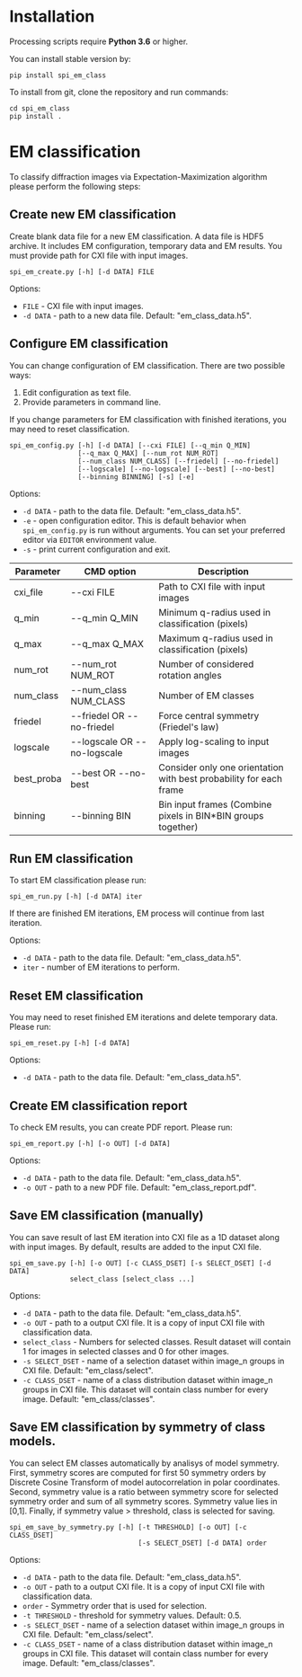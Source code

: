 # Installation

Processing scripts require **Python 3.6** or higher.

You can install stable version by:
```
pip install spi_em_class
```

To install from git, clone the repository and run commands:
```
cd spi_em_class
pip install .
```

# EM classification

To classify diffraction images via Expectation-Maximization algorithm please perform the following steps:

## Create new EM classification

Create blank data file for a new EM classification. A data file is HDF5 archive.
It includes EM configuration, temporary data and EM results.
You must provide path for CXI file with input images.
```
spi_em_create.py [-h] [-d DATA] FILE
```

Options:
* `FILE` - CXI file with input images.
* `-d DATA` - path to a new data file. Default: "em_class_data.h5".

## Configure EM classification

You can change configuration of EM classification. There are two possible ways:
1. Edit configuration as text file.
2. Provide parameters in command line.

If you change parameters for EM classification with finished iterations, you may need to reset classification.

```
spi_em_config.py [-h] [-d DATA] [--cxi FILE] [--q_min Q_MIN]
                 [--q_max Q_MAX] [--num_rot NUM_ROT]
                 [--num_class NUM_CLASS] [--friedel] [--no-friedel]
                 [--logscale] [--no-logscale] [--best] [--no-best]
                 [--binning BINNING] [-s] [-e]
```
Options:
* `-d DATA` - path to the data file. Default: "em_class_data.h5".
* `-e` - open configuration editor. This is default behavior when `spi_em_config.py` is run without arguments. You can set your preferred editor via `EDITOR` environment value.
* `-s` - print current configuration and exit.

|Parameter  | CMD option        | Description                           |
|---        |---                |---                                    |
|cxi_file   |--cxi FILE         | Path to CXI file with input images    |
|q_min      |--q_min Q_MIN      | Minimum q-radius used in classification (pixels)  |
|q_max      |--q_max Q_MAX      | Maximum q-radius used in classification (pixels)  |
|num_rot    |--num_rot NUM_ROT  | Number of considered rotation angles  |
|num_class  |--num_class NUM_CLASS      | Number of EM classes          |
|friedel    |--friedel OR --no-friedel  | Force central symmetry (Friedel's law)    |
|logscale   |--logscale OR --no-logscale| Apply log-scaling to input images         |
|best_proba |--best OR --no-best| Consider only one orientation with best probability for each frame|
|binning    |--binning BIN      | Bin input frames (Combine pixels in BIN*BIN groups together)|

## Run EM classification

To start EM classification please run:

```
spi_em_run.py [-h] [-d DATA] iter
```

If there are finished EM iterations, EM process will continue from last iteration.

Options:
* `-d DATA` - path to the data file. Default: "em_class_data.h5".
* `iter` - number of EM iterations to perform.

## Reset EM classification

You may need to reset finished EM iterations and delete temporary data. Please run:

```
spi_em_reset.py [-h] [-d DATA]
```

Options:
* `-d DATA` - path to the data file. Default: "em_class_data.h5".

## Create EM classification report

To check EM results, you can create PDF report. Please run:

```
spi_em_report.py [-h] [-o OUT] [-d DATA]
```

Options:
* `-d DATA` - path to the data file. Default: "em_class_data.h5".
* `-o OUT` - path to a new PDF file. Default: "em_class_report.pdf".

## Save EM classification (manually)

You can save result of last EM iteration into CXI file as a 1D dataset along with input images. By default, results are added to the input CXI file.

```
spi_em_save.py [-h] [-o OUT] [-c CLASS_DSET] [-s SELECT_DSET] [-d DATA]
               select_class [select_class ...]
```

Options:
* `-d DATA` - path to the data file. Default: "em_class_data.h5".
* `-o OUT` - path to a output CXI file. It is a copy of input CXI file with classification data.
* `select_class` - Numbers for selected classes. Result dataset will contain 1 for images in selected classes and 0 for other images.
* `-s SELECT_DSET` - name of a selection dataset within image_n groups in CXI file. Default: "em_class/select".
* `-c CLASS_DSET` - name of a class distribution dataset within image_n groups in CXI file. This dataset will contain class number for every image. Default: "em_class/classes".

## Save EM classification by symmetry of class models.

You can select EM classes automatically by analisys of model symmetry. First, symmetry scores are computed for first 50 symmetry orders by Discrete Cosine Transform of model autocorrelation in polar coordinates. Second, symmetry value is a ratio between symmetry score for selected symmetry order and sum of all symmetry scores. Symmetry value lies in [0,1]. Finally, if symmetry value > threshold, class is selected for saving.

```
spi_em_save_by_symmetry.py [-h] [-t THRESHOLD] [-o OUT] [-c CLASS_DSET]
                                [-s SELECT_DSET] [-d DATA] order
```

Options:
* `-d DATA` - path to the data file. Default: "em_class_data.h5".
* `-o OUT` - path to a output CXI file. It is a copy of input CXI file with classification data.
* `order` - Symmetry order that is used for selection.
* `-t THRESHOLD` - threshold for symmetry values. Default: 0.5.
* `-s SELECT_DSET` - name of a selection dataset within image_n groups in CXI file. Default: "em_class/select".
* `-c CLASS_DSET` - name of a class distribution dataset within image_n groups in CXI file. This dataset will contain class number for every image. Default: "em_class/classes".
